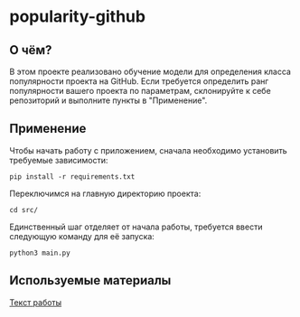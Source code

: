 # popularity-github

## О чём?

В этом проекте реализовано обучение модели для определения класса популярности проекта на GitHub.
Если требуется определить ранг популярности вашего проекта по параметрам, склонируйте к себе репозиторий и выполните пункты в "Применение".

## Применение

Чтобы начать работу с приложением, сначала необходимо установить требуемые зависимости:

```
pip install -r requirements.txt
```

Переключимся на главную директорию проекта:

```
cd src/
```

Единственный шаг отделяет от начала работы, требуется ввести следующую команду для её запуска:

```
python3 main.py
```

## Используемые материалы

[Текст работы](https://github.com/Goldria/popularity-github/blob/work-text/coursework-text/thesis.pdf)
